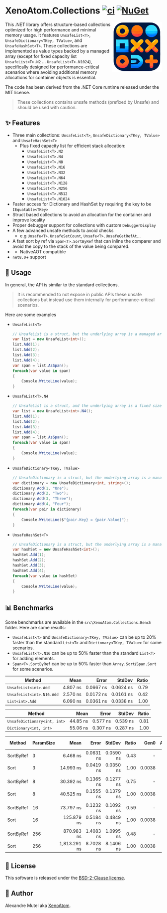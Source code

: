 # XenoAtom.Collections [![ci](https://github.com/XenoAtom/XenoAtom.Collections/actions/workflows/ci.yml/badge.svg)](https://github.com/XenoAtom/XenoAtom.Collections/actions/workflows/ci.yml) [![NuGet](https://img.shields.io/nuget/v/XenoAtom.Collections.svg)](https://www.nuget.org/packages/XenoAtom.Collections/)

<img align="right" width="160px" height="160px" src="https://raw.githubusercontent.com/XenoAtom/XenoAtom.Collections/main/img/XenoAtom.Collections.png">

This .NET library offers structure-based collections optimized for high performance and minimal memory usage. It features `UnsafeList<T>`, `UnsafeDictionary<TKey, TValue>`, and `UnsafeHashSet<T>`. These collections are implemented as value types backed by a managed array (except for fixed capacity list `UnsafeList<T>.N2` ... `UnsafeList<T>.N1024`), specifically designed for performance-critical scenarios where avoiding additional memory allocations for container objects is essential.

The code has been derived from the .NET Core runtime released under the MIT license.

> These collections contains unsafe methods (prefixed by Unsafe) and should be used with caution.

## ✨ Features

- Three main collections: `UnsafeList<T>`, `UnsafeDictionary<TKey, TValue>` and `UnsafeHashSet<T>`
  - Plus fixed capacity list for efficient stack allocation:
    - `UnsafeList<T>.N2`
    - `UnsafeList<T>.N4`
    - `UnsafeList<T>.N8`
    - `UnsafeList<T>.N16`
    - `UnsafeList<T>.N32`
    - `UnsafeList<T>.N64`
    - `UnsafeList<T>.N128`
    - `UnsafeList<T>.N256`
    - `UnsafeList<T>.N512`
    - `UnsafeList<T>.N1024`
- Faster access for Dictionary and HashSet by requiring the key to be `IEquatable<TKey>`
- Struct based collections to avoid an allocation for the container and improve locality
- Proper debugger support for collections with custom `DebuggerDisplay`
- A few advanced unsafe methods to avoid checks
    - e.g `Unsafe<T>.UnsafeSetCount`, `Unsafe<T>.UnsafeGetRefAt`...
- A fast sort by ref via `Span<T>.SortByRef` that can inline the comparer and avoid the copy to the stack of the value being compared.
- - NativeAOT compatible
- `net8.0`+ support

## 📖 Usage

In general, the API is similar to the standard collections.

> It is recommended to not expose in public APIs these unsafe collections but instead use them internally for performance-critical scenarios.

Here are some examples


- `UnsafeList<T>`
  ```c#
  // UnsafeList is a struct, but the underlying array is a managed array
  var list = new UnsafeList<int>();
  list.Add(1);
  list.Add(2);
  list.Add(3);
  list.Add(4);
  var span = list.AsSpan();
  foreach(var value in span)
  {
      Console.WriteLine(value);
  }
  ```
- `UnsafeList<T>.N4`
  ```c#
  // UnsafeList is a struct, and the underlying array is a fixed size array (on the stack)
  var list = new UnsafeList<int>.N4();
  list.Add(1);
  list.Add(2);
  list.Add(3);
  list.Add(4);
  var span = list.AsSpan();
  foreach(var value in span)
  {
      Console.WriteLine(value);
  }
  ```
- `UnsafeDictionary<TKey, TValue>`
  ```c#
  // UnsafeDictionary is a struct, but the underlying array is a managed array
  var dictionary = new UnsafeDictionary<int, string>();
  dictionary.Add(1, "One");
  dictionary.Add(2, "Two");
  dictionary.Add(3, "Three");
  dictionary.Add(4, "Four");
  foreach(var pair in dictionary)
  {
      Console.WriteLine($"{pair.Key} = {pair.Value}");
  }
  ```
- `UnsafeHashSet<T>`
  ```c#
  // UnsafeDictionary is a struct, but the underlying array is a managed array
  var hashSet = new UnsafeHashSet<int>();
  hashSet.Add(1);
  hashSet.Add(2);
  hashSet.Add(3);
  hashSet.Add(4);
  foreach(var value in hashSet)
  {
      Console.WriteLine(value);
  }
  ```

## 📊 Benchmarks

Some benchmarks are available in the `src\XenoAtom.Collections.Bench` folder. Here are some results:

- `UnsafeList<T>` and `UnsafeDictionary<TKey, TValue>` can be up to 20% faster than the standard `List<T>` and `Dictionary<TKey, TValue>` for some scenarios.
- `UnsafeList<T>.N16` can be up to 50% faster than the standard `List<T>` for adding elements.
- `Span<T>.SortByRef` can be up to 50% faster than `Array.Sort`/`Span.Sort` for some scenarios.


| Method                    | Mean     | Error     | StdDev    | Ratio |
|-------------------------- |---------:|----------:|----------:|------:|
| `UnsafeList<int>.Add`     | 4.807 ns | 0.0667 ns | 0.0624 ns |  0.79 |
| `UnsafeList<int>.N16.Add` | 2.570 ns | 0.0172 ns | 0.0161 ns |  0.42 |
| `List<int>.Add`           | 6.090 ns | 0.0361 ns | 0.0338 ns |  1.00 |


| Method                       | Mean     | Error    | StdDev   | Ratio |
|----------------------------- |---------:|---------:|---------:|------:|
| `UnsafeDictionary<int, int>` | 44.85 ns | 0.577 ns | 0.539 ns |  0.81 |
| `Dictionary<int, int>`       | 55.06 ns | 0.307 ns | 0.287 ns |  1.00 |


| Method    | ParamSize | Mean         | Error     | StdDev    | Ratio | Gen0   | Allocated | Alloc Ratio |
|---------- |---------- |-------------:|----------:|----------:|------:|-------:|----------:|------------:|
| SortByRef | 3         |     6.468 ns | 0.0631 ns | 0.0590 ns |  0.43 |      - |         - |        0.00 |
| Sort      | 3         |    14.993 ns | 0.0419 ns | 0.0350 ns |  1.00 | 0.0038 |      64 B |        1.00 |
|           |           |              |           |           |       |        |           |             |
| SortByRef | 8         |    30.392 ns | 0.1365 ns | 0.1277 ns |  0.75 |      - |         - |        0.00 |
| Sort      | 8         |    40.525 ns | 0.1555 ns | 0.1379 ns |  1.00 | 0.0038 |      64 B |        1.00 |
|           |           |              |           |           |       |        |           |             |
| SortByRef | 16        |    73.797 ns | 0.1232 ns | 0.1092 ns |  0.59 |      - |         - |        0.00 |
| Sort      | 16        |   125.879 ns | 0.5184 ns | 0.4849 ns |  1.00 | 0.0038 |      64 B |        1.00 |
|           |           |              |           |           |       |        |           |             |
| SortByRef | 256       |   870.983 ns | 1.4083 ns | 1.0995 ns |  0.48 |      - |         - |        0.00 |
| Sort      | 256       | 1,813.291 ns | 8.7028 ns | 8.1406 ns |  1.00 | 0.0038 |      64 B |        1.00 |



## 🪪 License

This software is released under the [BSD-2-Clause license](https://opensource.org/licenses/BSD-2-Clause). 

## 🤗 Author

Alexandre Mutel aka [XenoAtom](https://xoofx.github.io).
